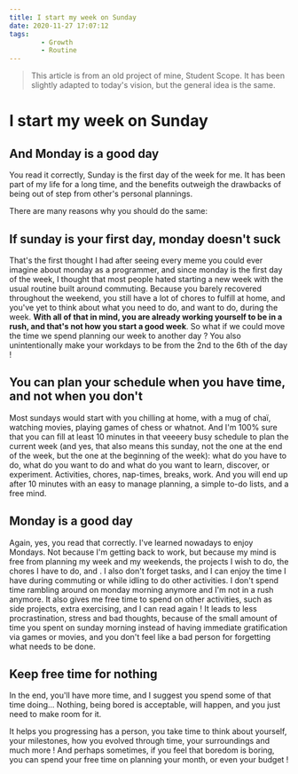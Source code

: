 ```yaml
---
title: I start my week on Sunday
date: 2020-11-27 17:07:12
tags:
		- Growth
		- Routine
---
```


>This article is from an old project of mine, Student Scope. It has been slightly adapted to today's vision, but the general idea is the same.

# I start my week on Sunday

## And Monday is a good day

You read it correctly, Sunday is the first day of the week for me.
It has been part of my life for a long time, and the benefits outweigh the drawbacks of being out of step from other's personal plannings. 

There are many reasons why you should do the same:

## If sunday is your first day, monday doesn't suck

That's the first thought I had after seeing every meme you could ever imagine about monday as a programmer,
and since monday is the first day of the week, I thought that most people hated starting a new week with the usual routine built around commuting.
Because you barely recovered throughout the weekend, you still have a lot of chores to fulfill at home, and you've yet to think about what you need to do, and want to do, during the week.
__With all of that in mind, you are already working yourself to be in a rush, and that's not how you start a good week__.
So what if we could move the time we spend planning our week to another day ? You also unintentionally make your workdays to be from the 2nd to the 6th of the day !

## You can plan your schedule when you have time, and not when you don't

Most sundays would start with you chilling at home, with a mug of chaï, watching movies, playing games of chess or whatnot.
And I'm 100% sure that you can fill at least 10 minutes in that veeeery busy schedule to plan the current week (and yes, that also means this sunday, not the one at the end of the week,
but the one at the beginning of the week): what do you have to do, what do you want to do and what do you want to learn, discover, or experiment. Activities, chores, nap-times, breaks, work.
And you will end up after 10 minutes with an easy to manage planning, a simple to-do lists, and a free mind.

## Monday is a good day

Again, yes, you read that correctly. I've learned nowadays to enjoy Mondays.
Not because I'm getting back to work, but because my mind is free from planning my week and my weekends, the projects I wish to do, the chores I have to do, and .
I also don't forget tasks, and I can enjoy the time I have during commuting or while idling to do other activities.
I don't spend time rambling around on monday morning anymore and I'm not in a rush anymore.
It also gives me free time to spend on other activities, such as side projects, extra exercising, and I can read again !
It leads to less procrastination, stress and bad thoughts, because of the small amount of time you spent on sunday morning instead of having immediate gratification via games or movies,
and you don't feel like a bad person for forgetting what needs to be done.

## Keep free time for nothing

In the end, you'll have more time, and I suggest you spend some of that time doing...
Nothing, being bored is acceptable, will happen, and you just need to make room for it.

It helps you progressing has a person, you take time to think about yourself, your milestones, how you evolved through time, your surroundings and much more !
And perhaps sometimes, if you feel that boredom is boring, you can spend your free time on planning your month, or even your budget !